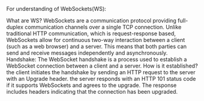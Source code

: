For understanding of WebSockets(WS):

What are WS?
WebSockets are a communication protocol providing full-duplex communication channels over a single TCP connection. 
Unlike traditional HTTP communication, which is request-response based, WebSockets allow for continuous two-way interaction between a client (such as a web browser) and a server. 
This means that both parties can send and receive messages independently and asynchronously.
Handshake:
The WebSocket handshake is a process used to establish a WebSocket connection between a client and a server.
How is it established?
  the client initiates the handshake by sending an HTTP request to the server with an Upgrade header.
  the server responds with an HTTP 101 status code if it supports WebSockets and agrees to the upgrade. The response includes headers indicating that the connection has been upgraded.
